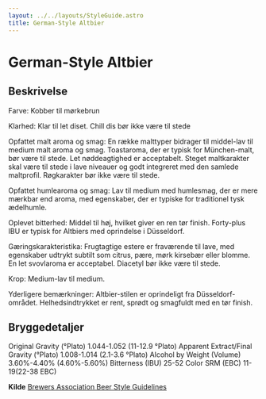 ```yaml
---
layout: ../../layouts/StyleGuide.astro
title: German-Style Altbier
---
```

# German-Style Altbier

## Beskrivelse
Farve: Kobber til mørkebrun

Klarhed: Klar til let diset. Chill dis bør ikke være til stede

Opfattet malt aroma og smag: En række malttyper bidrager til middel-lav til medium malt aroma og smag. Toastaroma, der er typisk for München-malt, bør være til stede. Let nøddeagtighed er acceptabelt. Steget maltkarakter skal være til stede i lave niveauer og godt integreret med den samlede maltprofil. Røgkarakter bør ikke være til stede.

Opfattet humlearoma og smag: Lav til medium med humlesmag, der er mere mærkbar end aroma, med egenskaber, der er typiske for traditionel tysk ædelhumle.

Oplevet bitterhed: Middel til høj, hvilket giver en ren tør finish. Forty-plus IBU er typisk for Altbiers med oprindelse i Düsseldorf.

Gæringskarakteristika: Frugtagtige estere er fraværende til lave, med egenskaber udtrykt subtilt som citrus, pære, mørk kirsebær eller blomme. En let svovlaroma er acceptabel. Diacetyl bør ikke være til stede.

Krop: Medium-lav til medium.

Yderligere bemærkninger: Altbier-stilen er oprindeligt fra Düsseldorf-området. Helhedsindtrykket er rent, sprødt og smagfuldt med en tør finish.




## Bryggedetaljer
Original Gravity (°Plato) 1.044-1.052 (11-12.9 °Plato)
Apparent Extract/Final Gravity (°Plato) 1.008-1.014 (2.1-3.6 °Plato)
Alcohol by Weight (Volume) 3.60%-4.40% (4.60%-5.60%)
Bitterness (IBU) 25-52
Color SRM (EBC) 11-19(22-38 EBC)					



**Kilde**
[Brewers Association Beer Style Guidelines](https://www.brewersassociation.org/)
